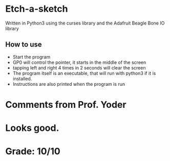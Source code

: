 # Etch-a-sketch
 Written in Python3 using the curses library and the Adafruit Beagle Bone IO library
 
## How to use
 * Start the program
 * GP0 will control the pointer, it starts in the middle of the screen
 * tapping left and right 4 times in 2 seconds will clear the screen
 * The program itself is an executable, that will run with python3 if it is installed.
 * Instructions are also printed when the program is run

# Comments from Prof. Yoder
# Looks good.  
# Grade:  10/10